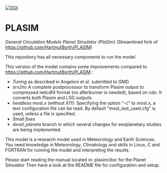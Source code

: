 [![DOI](https://zenodo.org/badge/101884206.svg)](https://zenodo.org/badge/latestdoi/101884206)

PLASIM
======

*General Circulation Models Planet Simulator (PlaSim)*
(Streamlined fork of https://github.com/HartmutBorth/PLASIM)

This repository has all necessary components to run the model.

This version of the model contains some improvements compared to https://github.com/HartmutBorth/PLASIM :

- *Tuning* as described in Angeloni et al. submitted to GMD.
- *srv2nc* A complete postprocessor to transform Plasim output to compressed netcdf4 format (no afterburner is needed), based on cdo. It converts both Plasim and LSG outputs.
- *headless most.x* (without X11): Specifying the option "-c" to most.x, a text configuration file can be read. By default "most_last_used.cfg" is used, unless a file is specified.
- *Small fixes*
- *devel_planets* branch in which several changes for exoplanetary studies are being implemented.

This model is a research model used in Meteorology and Earth Sciences.
You need knowledge in Meteorology, Climatology and skills in Linux, C and FORTRAN
for running the model and interpreting the results.

Please start reading the manual located in:
plasim/doc for the Planet Simulator
Then have a look at the README file for configuration and setup.

